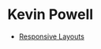 <h1>Kevin Powell</h1>
<ul>
  <li><a href="https://github.com/khalilagazal/playground/tree/main/kevin-powell/responsive/" target="_blank">Responsive Layouts</a></li>
</ul>
